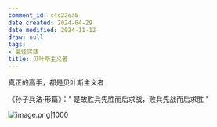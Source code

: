 ```yaml
---
comment_id: c4c22ea5
date created: 2024-04-29
date modified: 2024-11-12
draw: null
tags:
- 最佳实践
title: 贝叶斯主义者
---
```

真正的高手，都是贝叶斯主义者

《孙子兵法·形篇》：" 是故胜兵先胜而后求战，败兵先战而后求胜 "

<!-- more -->

![image.png|1000](https://imagehosting4picgo.oss-cn-beijing.aliyuncs.com/imagehosting/fix-dir%2Fpicgo%2Fpicgo-clipboard-images%2F2024%2F07%2F03%2F15-32-23-e87ecd2f56df23b97bf27334134acf6a-20240703153222-f6f05d.png)
